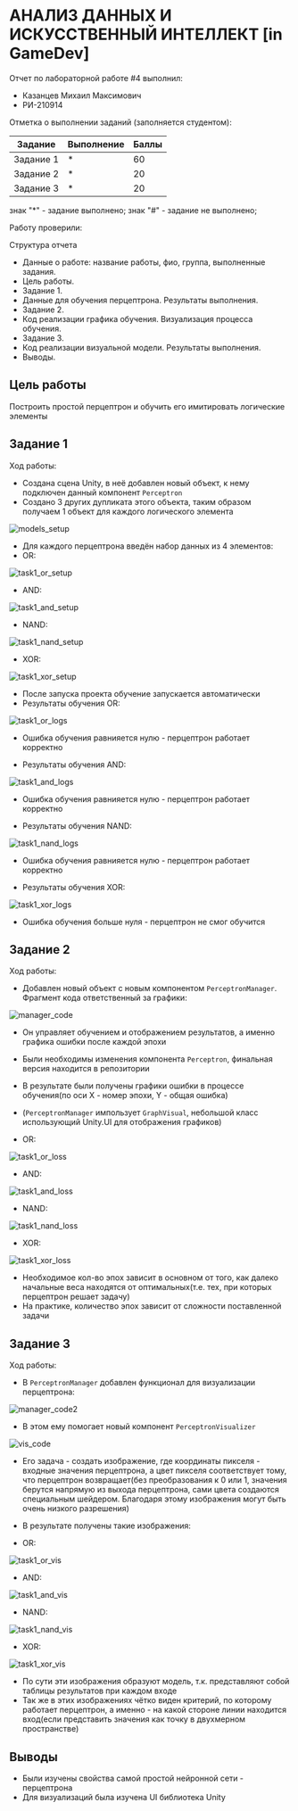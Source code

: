 # АНАЛИЗ ДАННЫХ И ИСКУССТВЕННЫЙ ИНТЕЛЛЕКТ [in GameDev]
Отчет по лабораторной работе #4 выполнил:
- Казанцев Михаил Максимович
- РИ-210914


Отметка о выполнении заданий (заполняется студентом):

| Задание | Выполнение | Баллы |
| ------ | ------ | ------ |
| Задание 1 | * | 60 |
| Задание 2 | * | 20 |
| Задание 3 | * | 20 |

знак "*" - задание выполнено; знак "#" - задание не выполнено;

Работу проверили:

Структура отчета

- Данные о работе: название работы, фио, группа, выполненные задания.
- Цель работы.
- Задание 1.
- Данные для обучения перцептрона. Результаты выполнения.
- Задание 2.
- Код реализации графика обучения. Визуализация процесса обучения.
- Задание 3.
- Код реализации визуальной модели. Результаты выполнения.
- Выводы.

## Цель работы
Построить простой перцептрон и обучить его имитировать логические элементы

## Задание 1
Ход работы:
 - Создана сцена Unity, в неё добавлен новый объект, к нему подключен данный компонент `Perceptron`
 - Создано 3 других дупликата этого объекта, таким образом получаем 1 объект для каждого логического элемента
 
![models_setup](images/models_setup.png?raw=true)

- Для каждого перцептрона введён набор данных из 4 элементов:
- OR:

![task1_or_setup](images/task1_or_setup.png?raw=true)

- AND:

![task1_and_setup](images/task1_and_setup.png?raw=true)

- NAND:

![task1_nand_setup](images/task1_nand_setup.png?raw=true)

- XOR:

![task1_xor_setup](images/task1_xor_setup.png?raw=true)

- После запуска проекта обучение запускается автоматически
- Результаты обучения OR:

![task1_or_logs](images/task1_or_logs.png?raw=true)
- Ошибка обучения равнияется нулю - перцептрон работает корректно

- Результаты обучения AND:

![task1_and_logs](images/task1_and_logs.png?raw=true)
- Ошибка обучения равнияется нулю - перцептрон работает корректно

- Результаты обучения NAND:

![task1_nand_logs](images/task1_nand_logs.png?raw=true)
- Ошибка обучения равнияется нулю - перцептрон работает корректно

- Результаты обучения XOR:

![task1_xor_logs](images/task1_xor_logs.png?raw=true)
- Ошибка обучения больше нуля - перцептрон не смог обучится

## Задание 2
Ход работы:
 - Добавлен новый объект с новым компонентом `PerceptronManager`. Фрагмент кода ответственный за графики:
 
![manager_code](images/manager_code.png?raw=true)
 - Он управляет обучением и отображением результатов, а именно графика ошибки после каждой эпохи
 - Были необходимы изменения компонента `Perceptron`, финальная версия находится в репозитории
 - В результате были получены графики ошибки в процессе обучения(по оси X - номер эпохи, Y - общая ошибка)
 - (`PerceptronManager` импользует `GraphVisual`, небольшой класс использующий Unity.UI для отображения графиков)
 
 - OR:
 
![task1_or_loss](images/task1_or_loss.png?raw=true)

- AND:

![task1_and_loss](images/task1_and_loss.png?raw=true)

- NAND:

![task1_nand_loss](images/task1_nand_loss.png?raw=true)

- XOR:

![task1_xor_loss](images/task1_xor_loss.png?raw=true)

 - Необходимое кол-во эпох зависит в основном от того, как далеко начальные веса находятся от оптимальных(т.е. тех, при которых перцептрон решает задачу)
 - На практике, количество эпох зависит от сложности поставленной задачи

## Задание 3
Ход работы:
 - В `PerceptronManager` добавлен функционал для визуализации перцептрона:
 
![manager_code2](images/manager_code2.png?raw=true)
 - В этом ему помогает новый компонент `PerceptronVisualizer`
 
![vis_code](images/vis_code.png?raw=true)
 - Его задача - создать изображение, где координаты пикселя - входные значения перцептрона, а цвет пикселя соответствует тому, что перцептрон возвращает(без преобразования к 0 или 1, значения берутся напрямую из выхода перцептрона, сами цвета создаются специальным шейдером. Благодаря этому изображения могут быть очень низкого разрешения)
 - В результате получены такие изображения:

 - OR:
 
![task1_or_vis](images/task1_or_vis.png?raw=true)

- AND:

![task1_and_vis](images/task1_and_vis.png?raw=true)

- NAND:

![task1_nand_vis](images/task1_nand_vis.png?raw=true)

- XOR:

![task1_xor_vis](images/task1_xor_vis.png?raw=true)

- По сути эти изображения образуют модель, т.к. представляют собой таблицы результатов при каждом входе
- Так же в этих изображениях чётко виден критерий, по которому работает перцептрон, а именно - на какой стороне линии находится вход(если представить значения как точку в двухмерном пространстве)

## Выводы
- Были изучены свойства самой простой нейронной сети - перцептрона
- Для визуализаций была изучена UI библиотека Unity
